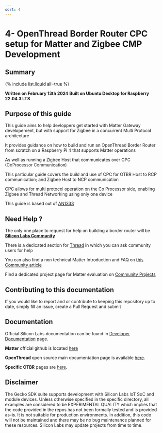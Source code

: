 ```yaml
---
sort: 4
---
```

# 4- OpenThread Border Router CPC setup for Matter and Zigbee CMP Development

## Summary

{% include list.liquid all=true %}

**Written on February 13th 2024**
**Built on Ubuntu Desktop for Raspberry 22.04.3 LTS**

## Purpose of this guide

This guide aims to help devloppers get started with Matter Gateway developement, but with support for Zigbee in a concurrent Multi Protocol architecture

It provides guidance on how to build and run an OpenThread Border Router from scratch on a Raspberry Pi 4 that supports Matter operations

As well as running a Zigbee Host that communicates over CPC (CoProcessor Communication) 

This particular guide covers the build and use of CPC for OTBR Host to RCP communication; and Zigbee Host to NCP communication

CPC allows for multi protocol operation on the Co Processor side, enabling Zigbee and Thread Networking using only one device

This guide is based out of [AN1333](https://www.silabs.com/documents/public/application-notes/an1333-concurrent-protocols-with-802-15-4-rcp.pdf)

## Need Help ?

The only one place to request for help on building a border router will be [**Silicon Labs Community**](https://community.silabs.com/)

There is a dedicated section for [Thread](https://community.silabs.com/s/topic/0TO1M000000qHbcWAE/thread?language=en_US) in which you can ask community users for help

You can also find a non technical Matter Introduction and FAQ on [this Community article](https://community.silabs.com/s/question/0D58Y00008AV6hSSAT/what-is-matter-smart-home-standard-answers-to-10-frequently-asked-questions?language=en_US)

Find a dedicated project page for Matter evaluation on [Community Projects](https://community.silabs.com/s/projects?language=en_US)

## Contributing to this documentation

If you would like to report and or contribute to keeping this repository up to date, simply fill an issue, create a Pull Request and submit

## Documentation

Official Silicon Labs documentation can be found in [Developer Documentation](https://docs.silabs.com/openthread/latest/) page.

**Matter** official github is located [here](https://github.com/project-chip/connectedhomeip)

**OpenThread** open source main documentation page is available [here](https://openthread.io/).

**Specific OTBR** pages are [here](https://openthread.io/guides/border-router).

## Disclaimer

The Gecko SDK suite supports development with Silicon Labs IoT SoC and module devices. Unless otherwise specified in the specific directory, all examples are considered to be EXPERIMENTAL QUALITY which implies that the code provided in the repos has not been formally tested and is provided as-is.  It is not suitable for production environments.  In addition, this code will not be maintained and there may be no bug maintenance planned for these resources. Silicon Labs may update projects from time to time.
